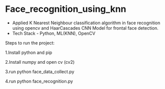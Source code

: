 # Face_recognition_using_knn

- Applied K Nearest Neighbour classification algorithm in face recognition using opencv and HaarCascades CNN
  Model for frontal face detection. 
- Tech Stack - Python, ML(KNN), OpenCV


Steps to run the project:

1.Install python and pip

2.Install numpy and open cv (cv2)

3.run python face_data_collect.py

4.run python face_recognition.py
